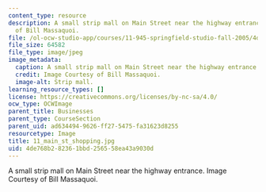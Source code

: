 ```yaml
---
content_type: resource
description: A small strip mall on Main Street near the highway entrance. Image Courtesy
  of Bill Massaquoi.
file: /ol-ocw-studio-app/courses/11-945-springfield-studio-fall-2005/4de768b282361bbd256558ea43a9030d_11_main_st_shopping.jpg
file_size: 64582
file_type: image/jpeg
image_metadata:
  caption: A small strip mall on Main Street near the highway entrance.
  credit: Image Courtesy of Bill Massaquoi.
  image-alt: Strip mall.
learning_resource_types: []
license: https://creativecommons.org/licenses/by-nc-sa/4.0/
ocw_type: OCWImage
parent_title: Businesses
parent_type: CourseSection
parent_uid: ad634494-9626-ff27-5475-fa31623d8255
resourcetype: Image
title: 11_main_st_shopping.jpg
uid: 4de768b2-8236-1bbd-2565-58ea43a9030d
---
```

A small strip mall on Main Street near the highway entrance. Image Courtesy of Bill Massaquoi.